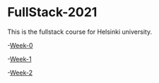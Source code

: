 # FullStack-2021

This is the fullstack course for Helsinki university.

-[Week-0](https://github.com/LKonsta/FullStack-2021/blob/main/part-0/report.md)

-[Week-1](https://github.com/LKonsta/FullStack-2021/blob/main/part-1)

-[Week-2](https://github.com/LKonsta/FullStack-2021/blob/main/part-2)
